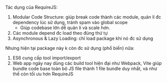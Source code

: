Tác dụng của RequireJS:
1. Modular Code Structure: giúp break code thành các module, quản lí đc dependency lúc sử dụng, tránh spam vào global scope
   - Giúp codebase lớn dễ quản lí và scale hơn.
2. Các module depend đc load theo đúng thứ tự
3. Asynchronous & Lazy Loading: chỉ load package khi nó đc sử dụng

Nhưng hiện tại package này k còn đc sử dụng (phổ biến) nữa:
1. ES6 cung cấp tool import/export
2. Web app ngày nay dùng các build tool hiện đại như Webpack, Vite giúp bundle code base toàn bộ JS file thành 1 file bundle duy nhất, và như thế còn tối ưu hơn RequireJS
